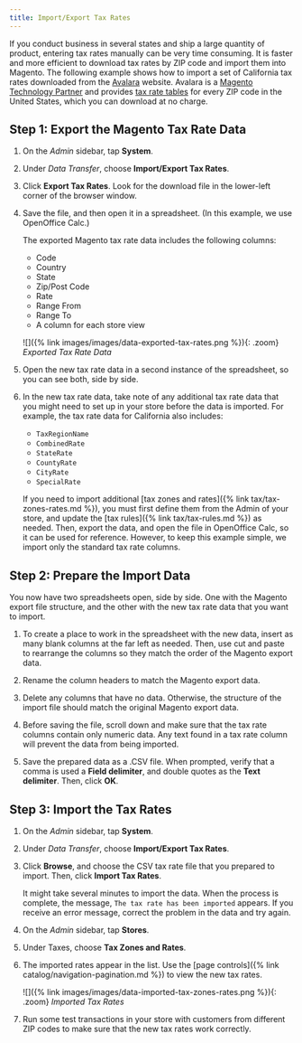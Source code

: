 ```yaml
---
title: Import/Export Tax Rates
---
```


If you conduct business in several states and ship a large quantity of product, entering tax rates manually can be very time consuming. It is faster and more efficient to download tax rates by ZIP code and import them into Magento. The following example shows how to import a set of California tax rates downloaded from the [Avalara][1] website. Avalara is a [Magento Technology Partner][2] and provides [tax rate tables][3] for every ZIP code in the United States, which you can download at no charge.

## Step 1: Export the Magento Tax Rate Data

1.  On the _Admin_ sidebar, tap **System**.

1.  Under _Data Transfer_, choose **Import/Export Tax Rates**.

1.  Click **Export Tax Rates**. Look for the download file in the lower-left corner of the browser window.

1.  Save the file, and then open it in a spreadsheet. (In this example, we use OpenOffice Calc.)

    The exported Magento tax rate data includes the following columns:
    * Code
    * Country
    * State
    * Zip/Post Code
    * Rate
    * Range From
    * Range To
    * A column for each store view

    ![]({% link images/images/data-exported-tax-rates.png %}){: .zoom} 
    _Exported Tax Rate Data_

1.  Open the new tax rate data in a second instance of the spreadsheet, so you can see both, side by side.

1.  In the new tax rate data, take note of any additional tax rate data that you might need to set up in your store before the data is imported. For example, the tax rate data for California also includes:

    * `TaxRegionName`
    * `CombinedRate`
    * `StateRate`
    * `CountyRate`
    * `CityRate`
    * `SpecialRate`

    If you need to import additional [tax zones and rates]({% link tax/tax-zones-rates.md %}), you must first define them from the Admin of your store, and update the [tax rules]({% link tax/tax-rules.md %}) as needed. Then, export the data, and open the file in OpenOffice Calc, so it can be used for reference. However, to keep this example simple, we import only the standard tax rate columns.

## Step 2: Prepare the Import Data

You now have two spreadsheets open, side by side. One with the Magento export file structure, and the other with the new tax rate data that you want to import.

1.  To create a place to work in the spreadsheet with the new data, insert as many blank columns at the far left as needed. Then, use cut and paste to rearrange the columns so they match the order of the Magento export data.

1.  Rename the column headers to match the Magento export data.

1.  Delete any columns that have no data. Otherwise, the structure of the import file should match the original Magento export data.

1.  Before saving the file, scroll down and make sure that the tax rate columns contain only numeric data. Any text found in a tax rate column will prevent the data from being imported.

1.  Save the prepared data as a .CSV file. When prompted, verify that a comma is used a **Field delimiter**, and double quotes as the **Text delimiter**. Then, click **OK**.

## Step 3: Import the Tax Rates

1.  On the _Admin_ sidebar, tap **System**.

1.  Under _Data Transfer_, choose **Import/Export Tax Rates**.

1.  Click **Browse**, and choose the CSV tax rate file that you prepared to import. Then, click **Import Tax Rates**.

    It might take several minutes to import the data. When the process is complete, the message, `The tax rate has been imported` appears. If you receive an error message, correct the problem in the data and try again.

1.  On the _Admin_ sidebar, tap **Stores**.

1.  Under Taxes, choose **Tax Zones and Rates**.

1.  The imported rates appear in the list. Use the [page controls]({% link catalog/navigation-pagination.md %}) to view the new tax rates.

    ![]({% link images/images/data-imported-tax-zones-rates.png %}){: .zoom}
    _Imported Tax Rates_

1.  Run some test transactions in your store with customers from different ZIP codes to make sure that the new tax rates work correctly.

[1]: https://partners.magento.com/portal/details/partner/id/30
[2]: http://partners.magento.com/partner_locator/search.aspx?f0=Types+of+Partners&amp;f0v0=Technology+Partner
[3]: http://www.avalara.com/taxrates/en/download-tax-tables.html
